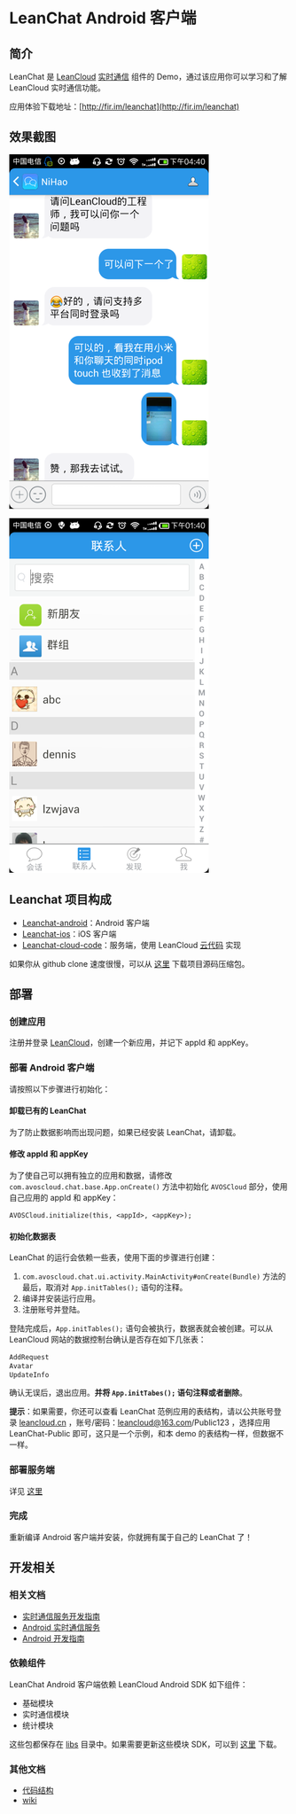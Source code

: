 # LeanChat Android 客户端

## 简介

LeanChat 是 [LeanCloud](http://leancloud.cn) [实时通信](https://leancloud.cn/docs/realtime.html) 组件的 Demo，通过该应用你可以学习和了解 LeanCloud 实时通信功能。

应用体验下载地址：[http://fir.im/leanchat](http://fir.im/leanchat)

## 效果截图

![img](https://raw.githubusercontent.com/lzwjava/plan/master/im361.png)

![img](https://raw.githubusercontent.com/lzwjava/plan/master/im362.png)

## Leanchat 项目构成

* [Leanchat-android](https://github.com/leancloud/leanchat)：Android 客户端
* [Leanchat-ios](https://github.com/leancloud/leanchat-ios)：iOS 客户端
* [Leanchat-cloud-code](https://github.com/leancloud/leanchat-cloudcode)：服务端，使用 LeanCloud [云代码](https://leancloud.cn/docs/cloud_code_guide.html) 实现

如果你从 github clone 速度很慢，可以从 [这里](https://download.leancloud.cn/demo/) 下载项目源码压缩包。

## 部署

### 创建应用

注册并登录 [LeanCloud](http://leancloud.cn)，创建一个新应用，并记下 appId 和 appKey。

### 部署 Android 客户端

请按照以下步骤进行初始化：

#### 卸载已有的 LeanChat

为了防止数据影响而出现问题，如果已经安装 LeanChat，请卸载。

#### 修改 appId 和 appKey

为了使自己可以拥有独立的应用和数据，请修改 `com.avoscloud.chat.base.App.onCreate()` 方法中初始化 `AVOSCloud` 部分，使用自己应用的 appId 和 appKey：  

   ```
   AVOSCloud.initialize(this, <appId>, <appKey>); 
   ```

#### 初始化数据表

LeanChat 的运行会依赖一些表，使用下面的步骤进行创建：

1. `com.avoscloud.chat.ui.activity.MainActivity#onCreate(Bundle)` 方法的最后，取消对 `App.initTables();` 语句的注释。
2. 编译并安装运行应用。
3. 注册账号并登陆。

登陆完成后，`App.initTables();` 语句会被执行，数据表就会被创建。可以从 LeanCloud 网站的数据控制台确认是否存在如下几张表：

```
AddRequest
Avatar
UpdateInfo
```
确认无误后，退出应用。**并将 `App.initTabes();` 语句注释或者删除**。

**提示**：如果需要，你还可以查看 LeanChat 范例应用的表结构，请以公共账号登录 [leancloud.cn](http://leancloud.cn) ，账号/密码：leancloud@163.com/Public123 ，选择应用 LeanChat-Public 即可，这只是一个示例，和本 demo 的表结构一样，但数据不一样。



### 部署服务端

详见 [这里](https://github.com/leancloud/leanchat-cloudcode)

### 完成

重新编译 Android 客户端并安装，你就拥有属于自己的 LeanChat 了！

## 开发相关

### 相关文档

* [实时通信服务开发指南](https://leancloud.cn/docs/realtime.html)
* [Android 实时通信服务](https://leancloud.cn/docs/android_realtime.html)
* [Android 开发指南](https://leancloud.cn/docs/android_guide.html)

### 依赖组件

LeanChat Android 客户端依赖 LeanCloud Android SDK 如下组件：

* 基础模块
* 实时通信模块
* 统计模块

这些包都保存在 [libs](https://github.com/avoscloud/Adventure/tree/master/libs) 目录中。如果需要更新这些模块 SDK，可以到 [这里](https://cn.avoscloud.com/docs/sdk_down.html) 下载。

### 其他文档

* [代码结构](https://github.com/leancloud/leanchat-android/wiki/%E4%BB%A3%E7%A0%81%E7%BB%93%E6%9E%84)
* [wiki](https://github.com/leancloud/leanchat-android/wiki)
